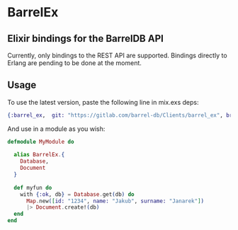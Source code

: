 # BarrelEx
## Elixir bindings for the BarrelDB API

Currently, only bindings to the REST API are supported.
Bindings directly to Erlang are pending to be done at the moment.

## Usage

To use the latest version, paste the following line in mix.exs deps:

```elixir
{:barrel_ex,  git: "https://gitlab.com/barrel-db/Clients/barrel_ex", branch: "develop"}
```
And use in a module as you wish:

```elixir
defmodule MyModule do
  
  alias BarrelEx.{
    Database,
    Document
  }
  
  def myfun do
    with {:ok, db} = Database.get(db) do
      Map.new([id: "1234", name: "Jakub", surname: "Janarek"])
      |> Document.create!(db)
  end
end
```